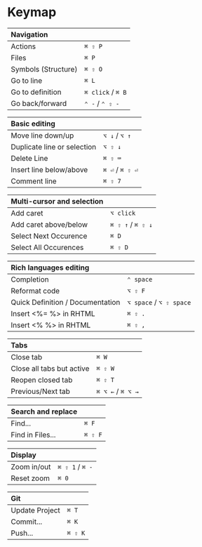 # Keymap

| Navigation                          |                         |
| :---                                | :---                    |
| Actions                             | `⌘ ⇧ P`                 |
| Files                               | `⌘ P`                   |
| Symbols (Structure)                 | `⌘ ⇧ O`                 |
| Go to line                          | `⌘ L`                   |
| Go to definition                    | `⌘ click` / `⌘ B`       |
| Go back/forward                     | `⌃ -` / `⌃ ⇧ -`         |

| Basic editing                       |                         |
| :---                                | :---                    |
| Move line down/up                   | `⌥ ↓` / `⌥ ↑`           |
| Duplicate line or selection         | `⌥ ⇧ ↓`                 |
| Delete Line                         | `⌘ ⇧ ⌨`                 |
| Insert line below/above             | `⌘ ⏎` / `⌘ ⇧ ⏎`         |
| Comment line                        | `⌘ ⇧ 7`                 |

| Multi-cursor and selection          |                         |
| :---                                | :---                    |
| Add caret                           | `⌥ click`               |
| Add caret above/below               | `⌘ ⇧ ↑` / `⌘ ⇧ ↓`       |
| Select Next Occurence               | `⌘ D`                   |
| Select All Occurences               | `⌘ ⇧ D`                 |

| Rich languages editing              |                         |
| :---                                | :---                    |
| Completion                          | `⌃ space`               |
| Reformat code                       | `⌥ ⇧ F`                 |
| Quick Definition / Documentation    | `⌥ space` / `⌥ ⇧ space` |
| Insert <%= %> in RHTML              | `⌘ ⇧ .`                 |
| Insert <% %> in RHTML               | `⌘ ⇧ ,`                 |

| Tabs                                |                         |
| :---                                | :---                    |
| Close tab                           | `⌘ W`                   |
| Close all tabs but active           | `⌘ ⇧ W`                 |
| Reopen closed tab                   | `⌘ ⇧ T`                 |
| Previous/Next tab                   | `⌘ ⌥ ←` / `⌘ ⌥ →`       |

| Search and replace                  |                         |
| :---                                | :---                    |
| Find...                             | `⌘ F`                   |
| Find in Files...                    | `⌘ ⇧ F`                 |

| Display                             |                         |
| :---                                | :---                    |
| Zoom in/out                         | `⌘ ⇧ 1` / `⌘ -`         |
| Reset zoom                          | `⌘ 0`                   |

| Git                                 |                         |
| :---                                | :---                    |
| Update Project                      | `⌘ T`                   |
| Commit...                           | `⌘ K`                   |
| Push...                             | `⌘ ⇧ K`                 |
